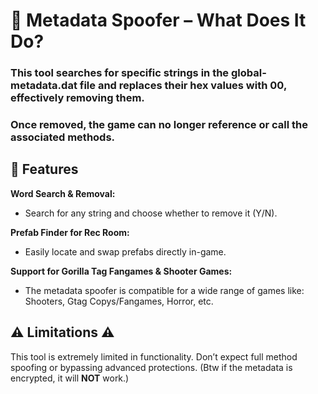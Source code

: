 # 🧠 Metadata Spoofer – What Does It Do?
### This tool searches for specific strings in the global-metadata.dat file and replaces their hex values with 00, effectively removing them.
### Once removed, the game can no longer reference or call the associated methods.

## 🔧 Features

**Word Search & Removal:**
- Search for any string and choose whether to remove it (Y/N).

**Prefab Finder for Rec Room:**
- Easily locate and swap prefabs directly in-game.

**Support for Gorilla Tag Fangames & Shooter Games:**
- The metadata spoofer is compatible for a wide range of games like: Shooters, Gtag Copys/Fangames, Horror, etc.

## ⚠️ Limitations ⚠️
This tool is extremely limited in functionality.
Don’t expect full method spoofing or bypassing advanced protections.
(Btw if the metadata is encrypted, it will **NOT** work.)
